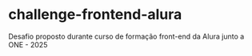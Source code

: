 # challenge-frontend-alura
Desafio proposto durante curso de formação front-end da Alura junto a ONE - 2025
